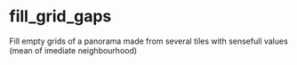 # fill_grid_gaps
Fill empty grids of a panorama made from several tiles with sensefull values (mean of imediate neighbourhood)
